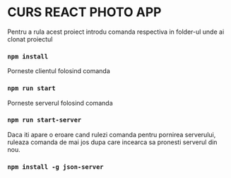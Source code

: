 # CURS REACT PHOTO APP

Pentru a rula acest proiect introdu comanda respectiva in folder-ul unde ai clonat proiectul
### `npm install`

Porneste clientul folosind comanda
### `npm run start`

Porneste serverul folosind comanda
### `npm run start-server`

Daca iti apare o eroare cand rulezi comanda pentru pornirea serverului, ruleaza comanda de mai jos dupa care incearca sa pronesti serverul din nou.
### `npm install -g json-server`
